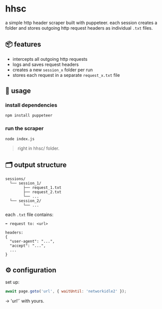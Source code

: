 # hhsc

a simple http header scraper built with puppeteer. each session creates a folder and stores outgoing http request headers as individual `.txt` files.

## 📦 features

- intercepts all outgoing http requests  
- logs and saves request headers  
- creates a new `session_x` folder per run  
- stores each request in a separate `request_x.txt` file  

## 🚀 usage

### install dependencies

```bash
npm install puppeteer
```

### run the scraper

```bash
node index.js
```

> right in hhsc/ folder.

## 🗂 output structure

```
sessions/
  └── session_1/
        ├── request_1.txt
        ├── request_2.txt
        └── ...
  └── session_2/
        └── ...
```

each `.txt` file contains:

```
➡️ request to: <url>

headers:
{
  "user-agent": "...",
  "accept": "...",
  ...
}
```

## ⚙️ configuration

set up:

```js
await page.goto('url', { waitUntil: 'networkidle2' });
```

-> 'url'` with yours.
